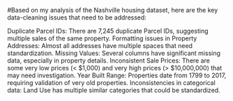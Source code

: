 #Based on my analysis of the Nashville housing dataset, here are the key data-cleaning issues that need to be addressed:

Duplicate Parcel IDs: There are 7,245 duplicate Parcel IDs, suggesting multiple sales of the same property.
Formatting issues in Property Addresses: Almost all addresses have multiple spaces that need standardization.
Missing Values: Several columns have significant missing data, especially in property details.
Inconsistent Sale Prices: There are some very low prices (< $1,000) and very high prices (> $10,000,000) that may need investigation.
Year Built Range: Properties date from 1799 to 2017, requiring validation of very old properties.
Inconsistencies in categorical data: Land Use has multiple similar categories that could be standardized.
